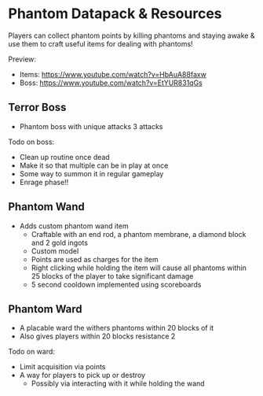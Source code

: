 
# Phantom Datapack & Resources

Players can collect phantom points by killing phantoms and staying awake & use them to craft useful items for dealing with phantoms!

Preview: 
- Items: https://www.youtube.com/watch?v=HbAuA88faxw
- Boss: https://www.youtube.com/watch?v=EtYUR831qGs

## Terror Boss
- Phantom boss with unique attacks 3 attacks

Todo on boss:
- Clean up routine once dead
- Make it so that multiple can be in play at once
- Some way to summon it in regular gameplay
- Enrage phase!!

## Phantom Wand

- Adds custom phantom wand item
  - Craftable with an end rod, a phantom membrane, a diamond block and 2 gold ingots
  - Custom model
  - Points are used as charges for the item
  - Right clicking while holding the item will cause all phantoms within 25 blocks of the player to take significant damage
  - 5 second cooldown implemented using scoreboards

## Phantom Ward

- A placable ward the withers phantoms within 20 blocks of it
- Also gives players within 20 blocks resistance 2

Todo on ward:
- Limit acquisition via points
- A way for players to pick up or destroy
  - Possibly via interacting with it while holding the wand
